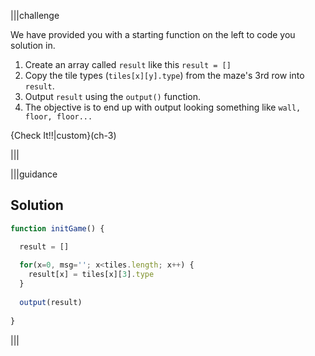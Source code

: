 |||challenge

We have provided you with a starting function on the left to code you solution in. 

1. Create an array called `result` like this `result = []`
1. Copy the tile types (`tiles[x][y].type`) from the maze's 3rd row into `result`.
1. Output `result` using the `output()` function.
1. The objective is to end up with output looking something like `wall, floor, floor...`

{Check It!!|custom}(ch-3)

|||

|||guidance
## Solution
```javascript
function initGame() {

  result = []
  
  for(x=0, msg=''; x<tiles.length; x++) {
    result[x] = tiles[x][3].type
  }
  
  output(result)
    
}
```
|||